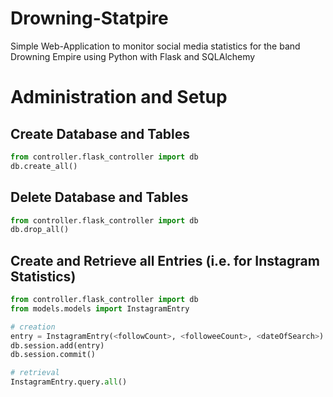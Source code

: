# Drowning-Statpire

Simple Web-Application to monitor social media statistics for the band Drowning Empire using Python with Flask and SQLAlchemy

#

# Administration and Setup

## Create Database and Tables

```python
from controller.flask_controller import db
db.create_all()
```

## Delete Database and Tables

```python
from controller.flask_controller import db
db.drop_all()
```

## Create and Retrieve all Entries (i.e. for Instagram Statistics)

```python
from controller.flask_controller import db
from models.models import InstagramEntry

# creation
entry = InstagramEntry(<followCount>, <followeeCount>, <dateOfSearch>)
db.session.add(entry)
db.session.commit()

# retrieval
InstagramEntry.query.all()
```
